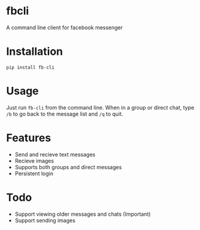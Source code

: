 # fbcli
A command line client for facebook messenger

# Installation
`pip install fb-cli`

# Usage
Just run `fb-cli` from the command line. When in a group or direct chat, type `/b` to go back to the message list and `/q` to quit.

# Features
* Send and recieve text messages
* Recieve images
* Supports both groups and direct messages
* Persistent login

# Todo
* Support viewing older messages and chats (Important)
* Support sending images
